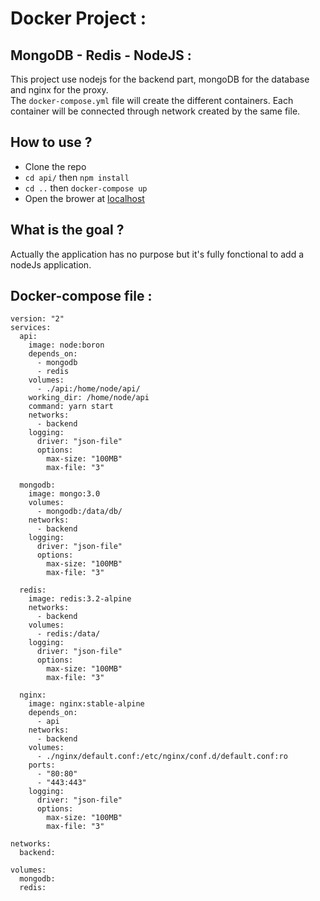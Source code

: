 # Docker Project :

## MongoDB - Redis - NodeJS :

This project use nodejs for the backend part, mongoDB for the database and nginx for the proxy.  
The `docker-compose.yml` file will create the different containers. Each container will be connected through network created by the same file.

## How to use ?
* Clone the repo
* `cd api/` then `npm install`
* `cd ..` then `docker-compose up`
* Open the brower at [localhost](http://localhost/hello/world)

## What is the goal ?
Actually the application has no purpose but it's fully fonctional to add a nodeJs application.


## Docker-compose file : 
```
version: "2"
services:
  api:
    image: node:boron
    depends_on:
      - mongodb
      - redis
    volumes:
      - ./api:/home/node/api/
    working_dir: /home/node/api
    command: yarn start
    networks:
      - backend
    logging:
      driver: "json-file"
      options:
        max-size: "100MB"
        max-file: "3"

  mongodb:
    image: mongo:3.0
    volumes:
      - mongodb:/data/db/
    networks:
      - backend
    logging:
      driver: "json-file"
      options:
        max-size: "100MB"
        max-file: "3"

  redis:
    image: redis:3.2-alpine
    networks:
      - backend
    volumes:
      - redis:/data/
    logging:
      driver: "json-file"
      options:
        max-size: "100MB"
        max-file: "3"

  nginx:
    image: nginx:stable-alpine
    depends_on:
      - api
    networks:
      - backend
    volumes:
      - ./nginx/default.conf:/etc/nginx/conf.d/default.conf:ro
    ports:
      - "80:80"
      - "443:443"
    logging:
      driver: "json-file"
      options:
        max-size: "100MB"
        max-file: "3"

networks:
  backend:

volumes:
  mongodb:
  redis:
```



